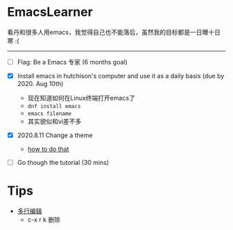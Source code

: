 # EmacsLearner
看丹和很多人用emacs，我觉得自己也不能落后，虽然我的目标都是一日曝十日寒 :(
***
- [ ] Flag: Be a Emacs 专家 (6 months goal)
- [x] Install emacs in hutchison's computer and use it as a daily basis (due by 2020. Aug 10th)
  - 现在知道如何在Linux终端打开emacs了
  - `dnf install emacs`
  - `emacs filename`
  - 其实貌似和vi差不多

- [x] 2020.8.11 Change a theme
  - [how to do that](http://ergoemacs.org/emacs/emacs_playing_with_color_theme.html)
- [ ] Go though the tutorial (30 mins)

# Tips
- [多行编辑](http://www.langdebuqing.com/emacs%20notebook/emacs%20多行编辑.html)
  - c-x r k 删除
